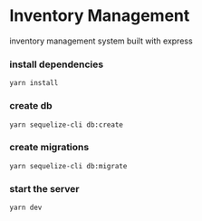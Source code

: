 # Inventory Management

inventory management system built with express

### install dependencies
```
yarn install
```

### create db
```
yarn sequelize-cli db:create
```

### create migrations
```
yarn sequelize-cli db:migrate
```
### start the server
```
yarn dev
```